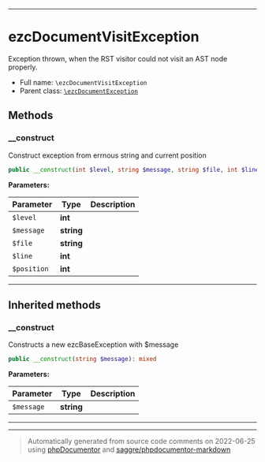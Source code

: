 ***

# ezcDocumentVisitException

Exception thrown, when the RST visitor could not visit an AST node
properly.



* Full name: `\ezcDocumentVisitException`
* Parent class: [`\ezcDocumentException`](./ezcDocumentException.md)




## Methods


### __construct

Construct exception from errnous string and current position

```php
public __construct(int $level, string $message, string $file, int $line, int $position): void
```








**Parameters:**

| Parameter | Type | Description |
|-----------|------|-------------|
| `$level` | **int** |  |
| `$message` | **string** |  |
| `$file` | **string** |  |
| `$line` | **int** |  |
| `$position` | **int** |  |




***


## Inherited methods


### __construct

Constructs a new ezcBaseException with $message

```php
public __construct(string $message): mixed
```








**Parameters:**

| Parameter | Type | Description |
|-----------|------|-------------|
| `$message` | **string** |  |




***


***
> Automatically generated from source code comments on 2022-06-25 using [phpDocumentor](http://www.phpdoc.org/) and [saggre/phpdocumentor-markdown](https://github.com/Saggre/phpDocumentor-markdown)
